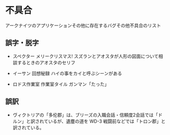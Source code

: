# 不具合

アークナイツのアプリケーションその他に存在するバグその他不具合のリスト

## 誤字・脱字

* スペクター メリークリスマス! スズランとアオスタが人形の図面について相談するときのアオスタのセリフ

* イーサン 回想秘録 ハイの事をカイと呼ぶシーンがある

* ロドス作業室 作業室タイル ガンマン「たった」

## 誤訳

* ヴィクトリアの「多伦郡」は、ブリーズの入職会話・信頼度2会話では「ドルン」と訳されているが、遺塵の道を WD-3 戦闘前などでは「トロン郡」と訳されている。
